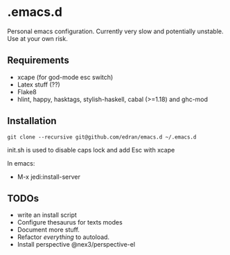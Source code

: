 .emacs.d
========

Personal emacs configuration. Currently very slow and potentially
unstable. Use at your own risk.

Requirements
------------

 * xcape (for god-mode esc switch)
 * Latex stuff (??)
 * Flake8
 * hlint, happy, hasktags, stylish-haskell, cabal (>=1.18) and ghc-mod

Installation
------------

```
git clone --recursive git@github.com/edran/emacs.d ~/.emacs.d
```

init.sh is used to disable caps lock and add Esc with xcape

In emacs:
* M-x jedi:install-server

TODOs
-----

* write an install script
* Configure thesaurus for texts modes
* Document more stuff.
* Refactor *everything* to autoload.
* Install perspective @nex3/perspective-el
